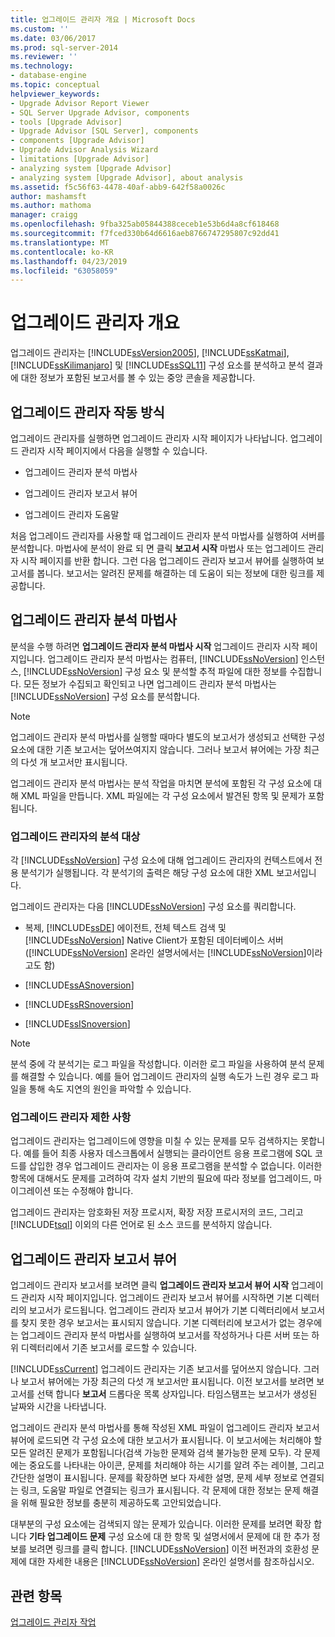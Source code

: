```yaml
---
title: 업그레이드 관리자 개요 | Microsoft Docs
ms.custom: ''
ms.date: 03/06/2017
ms.prod: sql-server-2014
ms.reviewer: ''
ms.technology:
- database-engine
ms.topic: conceptual
helpviewer_keywords:
- Upgrade Advisor Report Viewer
- SQL Server Upgrade Advisor, components
- tools [Upgrade Advisor]
- Upgrade Advisor [SQL Server], components
- components [Upgrade Advisor]
- Upgrade Advisor Analysis Wizard
- limitations [Upgrade Advisor]
- analyzing system [Upgrade Advisor]
- analyzing system [Upgrade Advisor], about analysis
ms.assetid: f5c56f63-4478-40af-abb9-642f58a0026c
author: mashamsft
ms.author: mathoma
manager: craigg
ms.openlocfilehash: 9fba325ab05844388ceceb1e53b6d4a8cf618468
ms.sourcegitcommit: f7fced330b64d6616aeb8766747295807c92dd41
ms.translationtype: MT
ms.contentlocale: ko-KR
ms.lasthandoff: 04/23/2019
ms.locfileid: "63058059"
---
```

# <a name="upgrade-advisor-overview"></a>업그레이드 관리자 개요
  업그레이드 관리자는 [!INCLUDE[ssVersion2005](../../includes/ssversion2005-md.md)], [!INCLUDE[ssKatmai](../../includes/sskatmai-md.md)], [!INCLUDE[ssKilimanjaro](../../includes/sskilimanjaro-md.md)] 및 [!INCLUDE[ssSQL11](../../includes/sssql11-md.md)] 구성 요소를 분석하고 분석 결과에 대한 정보가 포함된 보고서를 볼 수 있는 중앙 콘솔을 제공합니다.  
  
## <a name="how-upgrade-advisor-works"></a>업그레이드 관리자 작동 방식  
 업그레이드 관리자를 실행하면 업그레이드 관리자 시작 페이지가 나타납니다. 업그레이드 관리자 시작 페이지에서 다음을 실행할 수 있습니다.  
  
-   업그레이드 관리자 분석 마법사  
  
-   업그레이드 관리자 보고서 뷰어  
  
-   업그레이드 관리자 도움말  
  
 처음 업그레이드 관리자를 사용할 때 업그레이드 관리자 분석 마법사를 실행하여 서버를 분석합니다. 마법사에 분석이 완료 되 면 클릭 **보고서 시작** 마법사 또는 업그레이드 관리자 시작 페이지를 반환 합니다. 그런 다음 업그레이드 관리자 보고서 뷰어를 실행하여 보고서를 봅니다. 보고서는 알려진 문제를 해결하는 데 도움이 되는 정보에 대한 링크를 제공합니다.  
  
## <a name="upgrade-advisor-analysis-wizard"></a>업그레이드 관리자 분석 마법사  
 분석을 수행 하려면 **업그레이드 관리자 분석 마법사 시작** 업그레이드 관리자 시작 페이지입니다. 업그레이드 관리자 분석 마법사는 컴퓨터, [!INCLUDE[ssNoVersion](../../includes/ssnoversion-md.md)] 인스턴스, [!INCLUDE[ssNoVersion](../../includes/ssnoversion-md.md)] 구성 요소 및 분석할 추적 파일에 대한 정보를 수집합니다. 모든 정보가 수집되고 확인되고 나면 업그레이드 관리자 분석 마법사는 [!INCLUDE[ssNoVersion](../../includes/ssnoversion-md.md)] 구성 요소를 분석합니다.  
  
> [!NOTE]  
>  업그레이드 관리자 분석 마법사를 실행할 때마다 별도의 보고서가 생성되고 선택한 구성 요소에 대한 기존 보고서는 덮어쓰여지지 않습니다. 그러나 보고서 뷰어에는 가장 최근의 다섯 개 보고서만 표시됩니다.  
  
 업그레이드 관리자 분석 마법사는 분석 작업을 마치면 분석에 포함된 각 구성 요소에 대해 XML 파일을 만듭니다. XML 파일에는 각 구성 요소에서 발견된 항목 및 문제가 포함됩니다.  
  
### <a name="what-upgrade-advisor-analyzes"></a>업그레이드 관리자의 분석 대상  
 각 [!INCLUDE[ssNoVersion](../../includes/ssnoversion-md.md)] 구성 요소에 대해 업그레이드 관리자의 컨텍스트에서 전용 분석기가 실행됩니다. 각 분석기의 출력은 해당 구성 요소에 대한 XML 보고서입니다.  
  
 업그레이드 관리자는 다음 [!INCLUDE[ssNoVersion](../../includes/ssnoversion-md.md)] 구성 요소를 쿼리합니다.  
  
-   복제, [!INCLUDE[ssDE](../../includes/ssde-md.md)] 에이전트, 전체 텍스트 검색 및 [!INCLUDE[ssNoVersion](../../includes/ssnoversion-md.md)] Native Client가 포함된 데이터베이스 서버([!INCLUDE[ssNoVersion](../../includes/ssnoversion-md.md)] 온라인 설명서에서는 [!INCLUDE[ssNoVersion](../../includes/ssnoversion-md.md)]이라고도 함)  
  
-   [!INCLUDE[ssASnoversion](../../includes/ssasnoversion-md.md)]  
  
-   [!INCLUDE[ssRSnoversion](../../includes/ssrsnoversion-md.md)]  
  
-   [!INCLUDE[ssISnoversion](../../includes/ssisnoversion-md.md)]  
  
> [!NOTE]  
>  분석 중에 각 분석기는 로그 파일을 작성합니다. 이러한 로그 파일을 사용하여 분석 문제를 해결할 수 있습니다. 예를 들어 업그레이드 관리자의 실행 속도가 느린 경우 로그 파일을 통해 속도 지연의 원인을 파악할 수 있습니다.  
  
### <a name="upgrade-advisor-limitations"></a>업그레이드 관리자 제한 사항  
 업그레이드 관리자는 업그레이드에 영향을 미칠 수 있는 문제를 모두 검색하지는 못합니다. 예를 들어 최종 사용자 데스크톱에서 실행되는 클라이언트 응용 프로그램에 SQL 코드를 삽입한 경우 업그레이드 관리자는 이 응용 프로그램을 분석할 수 없습니다. 이러한 항목에 대해서도 문제를 고려하여 각자 설치 기반의 필요에 따라 정보를 업그레이드, 마이그레이션 또는 수정해야 합니다.  
  
 업그레이드 관리자는 암호화된 저장 프로시저, 확장 저장 프로시저의 코드, 그리고 [!INCLUDE[tsql](../../includes/tsql-md.md)] 이외의 다른 언어로 된 소스 코드를 분석하지 않습니다.  
  
## <a name="upgrade-advisor-report-viewer"></a>업그레이드 관리자 보고서 뷰어  
 업그레이드 관리자 보고서를 보려면 클릭 **업그레이드 관리자 보고서 뷰어 시작** 업그레이드 관리자 시작 페이지입니다. 업그레이드 관리자 보고서 뷰어를 시작하면 기본 디렉터리의 보고서가 로드됩니다. 업그레이드 관리자 보고서 뷰어가 기본 디렉터리에서 보고서를 찾지 못한 경우 보고서는 표시되지 않습니다. 기본 디렉터리에 보고서가 없는 경우에는 업그레이드 관리자 분석 마법사를 실행하여 보고서를 작성하거나 다른 서버 또는 하위 디렉터리에서 기존 보고서를 로드할 수 있습니다.  
  
 [!INCLUDE[ssCurrent](../../includes/sscurrent-md.md)] 업그레이드 관리자는 기존 보고서를 덮어쓰지 않습니다. 그러나 보고서 뷰어에는 가장 최근의 다섯 개 보고서만 표시됩니다. 이전 보고서를 보려면 보고서를 선택 합니다 **보고서** 드롭다운 목록 상자입니다. 타임스탬프는 보고서가 생성된 날짜와 시간을 나타냅니다.  
  
 업그레이드 관리자 분석 마법사를 통해 작성된 XML 파일이 업그레이드 관리자 보고서 뷰어에 로드되면 각 구성 요소에 대한 보고서가 표시됩니다. 이 보고서에는 처리해야 할 모든 알려진 문제가 포함됩니다(검색 가능한 문제와 검색 불가능한 문제 모두). 각 문제에는 중요도를 나타내는 아이콘, 문제를 처리해야 하는 시기를 알려 주는 레이블, 그리고 간단한 설명이 표시됩니다. 문제를 확장하면 보다 자세한 설명, 문제 세부 정보로 연결되는 링크, 도움말 파일로 연결되는 링크가 표시됩니다. 각 문제에 대한 정보는 문제 해결을 위해 필요한 정보를 충분히 제공하도록 고안되었습니다.  
  
 대부분의 구성 요소에는 검색되지 않는 문제가 있습니다. 이러한 문제를 보려면 확장 합니다 **기타 업그레이드 문제** 구성 요소에 대 한 항목 및 설명서에서 문제에 대 한 추가 정보를 보려면 링크를 클릭 합니다. [!INCLUDE[ssNoVersion](../../includes/ssnoversion-md.md)] 이전 버전과의 호환성 문제에 대한 자세한 내용은 [!INCLUDE[ssNoVersion](../../includes/ssnoversion-md.md)] 온라인 설명서를 참조하십시오.  
  
## <a name="see-also"></a>관련 항목  
 [업그레이드 관리자 작업](../../../2014/sql-server/install/working-with-upgrade-advisor.md)  
  
  
